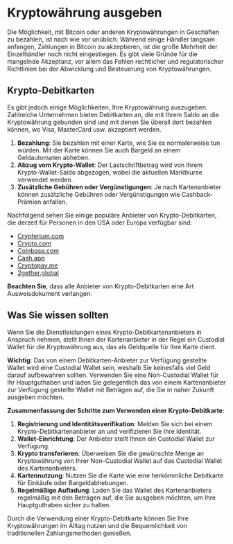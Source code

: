 # Kryptowährung ausgeben

Die Möglichkeit, mit Bitcoin oder anderen Kryptowährungen in Geschäften zu bezahlen, ist nach wie vor unüblich. Während einige Händler langsam anfangen, Zahlungen in Bitcoin zu akzeptieren, ist die große Mehrheit der Einzelhändler noch nicht eingestiegen. Es gibt viele Gründe für die mangelnde Akzeptanz, vor allem das Fehlen rechtlicher und regulatorischer Richtlinien bei der Abwicklung und Besteuerung von Kryptowährungen.

## Krypto-Debitkarten

Es gibt jedoch einige Möglichkeiten, Ihre Kryptowährung auszugeben. Zahlreiche Unternehmen bieten Debitkarten an, die mit Ihrem Saldo an die Kryptowährung gebunden sind und mit denen Sie überall dort bezahlen können, wo Visa, MasterCard usw. akzeptiert werden.

1. **Bezahlung**: Sie bezahlen mit einer Karte, wie Sie es normalerweise tun würden. Mit der Karte können Sie auch Bargeld an einem Geldautomaten abheben.
2. **Abzug vom Krypto-Wallet**: Der Lastschriftbetrag wird von Ihrem Krypto-Wallet-Saldo abgezogen, wobei die aktuellen Marktkurse verwendet werden.
3. **Zusätzliche Gebühren oder Vergünstigungen**: Je nach Kartenanbieter können zusätzliche Gebühren oder Vergünstigungen wie Cashback-Prämien anfallen.

Nachfolgend sehen Sie einige populäre Anbieter von Krypto-Debitkarten, die derzeit für Personen in den USA oder Europa verfügbar sind:

- [Crypterium.com](https://cards.crypterium.com)
- [Crypto.com](https://crypto.com/en/cards.html)
- [Coinbase.com](https://www.coinbase.com/card)
- [Cash.app](https://cash.app)
- [Cryptopay.me](https://cryptopay.me/bitcoin-debit-card)
- [2gether.global](https://www.2gether.global/card.html)

**Beachten Sie**, dass alle Anbieter von Krypto-Debitkarten eine Art Ausweisdokument verlangen.

## Was Sie wissen sollten

Wenn Sie die Dienstleistungen eines Krypto-Debitkartenanbieters in Anspruch nehmen, stellt Ihnen der Kartenanbieter in der Regel ein Custodial Wallet für die Kryptowährung aus, das als Geldquelle für Ihre Karte dient.

**Wichtig**: Das von einem Debitkarten-Anbieter zur Verfügung gestellte Wallet wird eine Custodial Wallet sein, weshalb Sie keinesfalls viel Geld darauf aufbewahren sollten. Verwenden Sie eine Non-Custodial Wallet für Ihr Hauptguthaben und laden Sie gelegentlich das von einem Kartenanbieter zur Verfügung gestellte Wallet mit Beträgen auf, die Sie in naher Zukunft ausgeben möchten.

**Zusammenfassung der Schritte zum Verwenden einer Krypto-Debitkarte**:

1. **Registrierung und Identitätsverifikation**: Melden Sie sich bei einem Krypto-Debitkartenanbieter an und verifizieren Sie Ihre Identität.
2. **Wallet-Einrichtung**: Der Anbieter stellt Ihnen ein Custodial Wallet zur Verfügung.
3. **Krypto transferieren**: Überweisen Sie die gewünschte Menge an Kryptowährung von Ihrer Non-Custodial Wallet auf das Custodial Wallet des Kartenanbieters.
4. **Kartennutzung**: Nutzen Sie die Karte wie eine herkömmliche Debitkarte für Einkäufe oder Bargeldabhebungen.
5. **Regelmäßige Aufladung**: Laden Sie das Wallet des Kartenanbieters regelmäßig mit den Beträgen auf, die Sie ausgeben möchten, um Ihre Hauptguthaben sicher zu halten.

Durch die Verwendung einer Krypto-Debitkarte können Sie Ihre Kryptowährungen im Alltag nutzen und die Bequemlichkeit von traditionellen Zahlungsmethoden genießen.